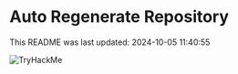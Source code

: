 # Auto Regenerate Repository

This README was last updated: 2024-10-05 11:40:55

 ![TryHackMe](https://tryhackme.com/badge/533634)